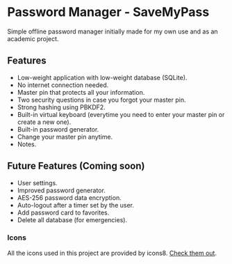 # Password Manager - SaveMyPass

Simple offline password manager initially made for my own use and as an academic project.

## Features

* Low-weight application with low-weight database (SQLite).
* No internet connection needed.
* Master pin that protects all your information.
* Two security questions in case you forgot your master pin.
* Strong hashing using PBKDF2.
* Built-in virtual keyboard (everytime you need to enter your master pin or create a new one).
* Built-in password generator.
* Change your master pin anytime.
* Notes.

## Future Features (Coming soon)

* User settings.
* Improved password generator.
* AES-256 password data encryption.
* Auto-logout after a timer set by the user.
* Add password card to favorites.
* Delete all database (for emergencies).

### Icons

All the icons used in this project are provided by icons8.
[Check them out](https://icons8.com).